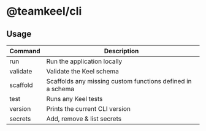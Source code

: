 # @teamkeel/cli

## Usage

| Command    | Description                                                         |
| ---------- | ------------------------------------------------------------------- |
| run        | Run the application locally                                         |
| validate   | Validate the Keel schema                                            |
| scaffold   | Scaffolds any missing custom functions defined in a schema          |
| test       | Runs any Keel tests                                                 |
| version    | Prints the current CLI version                                      |
| secrets    | Add, remove & list secrets                                         |
